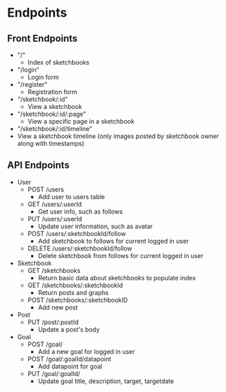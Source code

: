 # Endpoints

## Front Endpoints

- "/"
  - Index of sketchbooks
- "/login"
  - Login form
- "/register"
  - Registration form
- "/sketchbook/:id"
  - View a sketchbook
- "/sketchbook/:id/:page"
  - View a specific page in a sketchbook
-  "/sketchbook/:id/timeline"
  - View a sketchbook timeline (only images posted by sketchbook owner along with timestamps)

## API Endpoints

- User
  - POST /users
    - Add user to users table
  - GET /users/:userId
    - Get user info, such as follows
  - PUT /users/:userId
    - Update user information, such as avatar
  - POST /users/:sketchbookId/follow
    - Add sketchbook to follows for current logged in user
  - DELETE /users/:sketchbookId/follow
    - Delete sketchbook from follows for current logged in user
- Sketchbook
  - GET /sketchbooks
    - Return basic data about sketchbooks to populate index
  - GET /sketchbooks/:sketchbookId
    - Return posts and graphs
  - POST /sketchbooks/:sketchbookID
    - Add new post
- Post
  - PUT /post/:postId
    - Update a post's body
- Goal
  - POST /goal/
    - Add a new goal for logged in user
  - POST /goal/:goalId/datapoint
    - Add datapoint for goal
  - PUT /goal/:goalId/
    - Update goal title, description, target, targetdate
